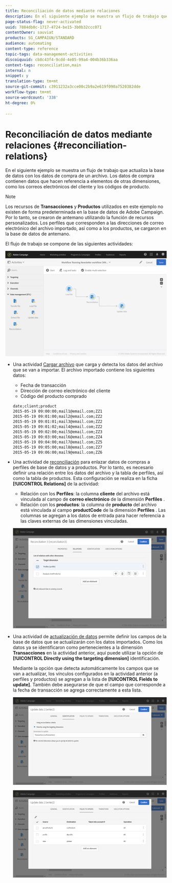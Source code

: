 ```yaml
---
title: Reconciliación de datos mediante relaciones
description: En el siguiente ejemplo se muestra un flujo de trabajo que actualiza la base de datos con los datos de compra de un archivo.
page-status-flag: never-activated
uuid: 7884db8c-1717-4724-be15-3b0b32ccc071
contentOwner: sauviat
products: SG_CAMPAIGN/STANDARD
audience: automating
content-type: reference
topic-tags: data-management-activities
discoiquuid: cb8c43f4-9cdd-4e85-99a4-004b36b336aa
context-tags: reconciliation,main
internal: n
snippet: y
translation-type: tm+mt
source-git-commit: c3911232a3cce00c2b9a2e619f090a7520382dde
workflow-type: tm+mt
source-wordcount: '338'
ht-degree: 0%

---
```



# Reconciliación de datos mediante relaciones {#reconciliation-relations}

En el siguiente ejemplo se muestra un flujo de trabajo que actualiza la base de datos con los datos de compra de un archivo. Los datos de compra contienen datos que hacen referencia a elementos de otras dimensiones, como los correos electrónicos del cliente y los códigos de producto.

>[!NOTE]
>
>Los recursos de **Transacciones** y **Productos** utilizados en este ejemplo no existen de forma predeterminada en la base de datos de Adobe Campaign. Por lo tanto, se crearon de antemano utilizando la función de recursos [](../../developing/using/data-model-concepts.md) personalizados. Los perfiles que corresponden a las direcciones de correo electrónico del archivo importado, así como a los productos, se cargaron en la base de datos de antemano.

El flujo de trabajo se compone de las siguientes actividades:

![](assets/reconciliation_example1.png)

* Una actividad [Cargar archivo](../../automating/using/load-file.md) que carga y detecta los datos del archivo que se van a importar. El archivo importado contiene los siguientes datos:

   * Fecha de transacción
   * Dirección de correo electrónico del cliente
   * Código del producto comprado

   ```
   date;client;product
   2015-05-19 09:00:00;mail1@email.com;ZZ1
   2015-05-19 09:01:00;mail2@email.com;ZZ2
   2015-05-19 09:01:01;mail3@email.com;ZZ2
   2015-05-19 09:01:02;mail4@email.com;ZZ2
   2015-05-19 09:02:00;mail5@email.com;ZZ3
   2015-05-19 09:03:00;mail6@email.com;ZZ4
   2015-05-19 09:04:00;mail7@email.com;ZZ5
   2015-05-19 09:05:00;mail8@email.com;ZZ7
   2015-05-19 09:06:00;mail9@email.com;ZZ6
   ```

* Una actividad de [reconciliación](../../automating/using/reconciliation.md) para enlazar datos de compras a perfiles de base de datos y a productos. Por lo tanto, es necesario definir una relación entre los datos del archivo y la tabla de perfiles, así como la tabla de productos. Esta configuración se realiza en la ficha **[!UICONTROL Relations]** de la actividad:

   * Relación con los **Perfiles**: la columna **cliente** del archivo está vinculada al campo de **correo electrónico** de la dimensión **Perfiles** .
   * Relación con los **productos**: la columna de **producto** del archivo está vinculada al campo **productCode** de la dimensión **Perfiles** .
   Las columnas se agregan a los datos de entrada para hacer referencia a las claves externas de las dimensiones vinculadas.

   ![](assets/reconciliation_example3.png)

* Una actividad de [actualización de datos](../../automating/using/update-data.md) permite definir los campos de la base de datos que se actualizarán con los datos importados. Como los datos ya se identificaron como pertenecientes a la dimensión **Transacciones** en la actividad anterior, aquí puede utilizar la opción de **[!UICONTROL Directly using the targeting dimension]** identificación.

   Mediante la opción que detecta automáticamente los campos que se van a actualizar, los vínculos configurados en la actividad anterior (a perfiles y productos) se agregan a la lista de **[!UICONTROL Fields to update]**. También debe asegurarse de que el campo que corresponde a la fecha de transacción se agrega correctamente a esta lista.

   ![](assets/reconciliation_example5.png)

   ![](assets/reconciliation_example4.png)
